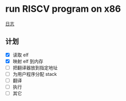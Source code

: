 # run RISCV program on x86

[日志](./log.md)

## 计划

- [x] 读取 elf
- [x] 映射 elf 到内存
- [ ] 把翻译器放到指定地址
- [ ] 为用户程序分配 stack
- [ ] 翻译
- [ ] 执行
- [ ] 其它

